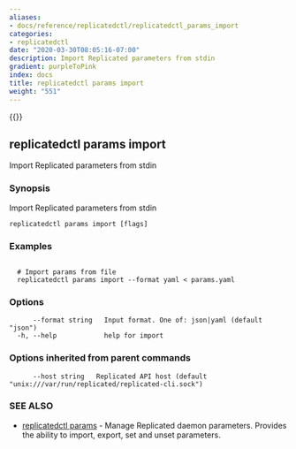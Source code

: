 ```yaml
---
aliases:
- docs/reference/replicatedctl/replicatedctl_params_import
categories:
- replicatedctl
date: "2020-03-30T08:05:16-07:00"
description: Import Replicated parameters from stdin
gradient: purpleToPink
index: docs
title: replicatedctl params import
weight: "551"
---
```


{{<legacynotice>}}

## replicatedctl params import

Import Replicated parameters from stdin

### Synopsis

Import Replicated parameters from stdin

```
replicatedctl params import [flags]
```

### Examples

```

  # Import params from file
  replicatedctl params import --format yaml < params.yaml
```

### Options

```
      --format string   Input format. One of: json|yaml (default "json")
  -h, --help            help for import
```

### Options inherited from parent commands

```
      --host string   Replicated API host (default "unix:///var/run/replicated/replicated-cli.sock")
```

### SEE ALSO

* [replicatedctl params](/api/replicatedctl/replicatedctl_params/)	 - Manage Replicated daemon parameters. Provides the ability to import, export, set and unset parameters.

